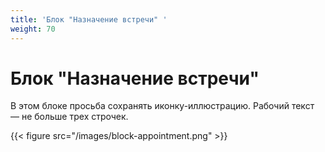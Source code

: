 ```yaml
---
title: 'Блок "Назначение встречи" '
weight: 70
---
```

# Блок "Назначение встречи"

В этом блоке просьба сохранять иконку-иллюстрацию. Рабочий текст &#x2014;  не больше трех строчек. 

{{< figure src="/images/block-appointment.png" >}}



